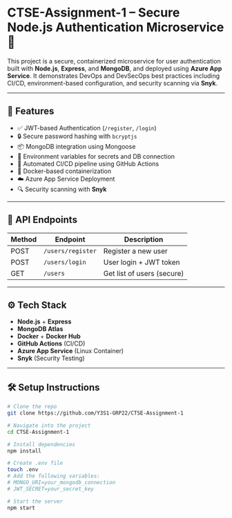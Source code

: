 # CTSE-Assignment-1 – Secure Node.js Authentication Microservice 🚀

This project is a secure, containerized microservice for user authentication built with **Node.js**, **Express**, and **MongoDB**, and deployed using **Azure App Service**. It demonstrates DevOps and DevSecOps best practices including CI/CD, environment-based configuration, and security scanning via **Snyk**.

---

## 🔧 Features

- ✅ JWT-based Authentication (`/register`, `/login`)
- 🔒 Secure password hashing with `bcryptjs`
- 📦 MongoDB integration using Mongoose
- 📁 Environment variables for secrets and DB connection
- 🔄 Automated CI/CD pipeline using GitHub Actions
- 🐳 Docker-based containerization
- ☁️ Azure App Service Deployment
- 🔍 Security scanning with **Snyk**

---
 
## 🧪 API Endpoints

| Method | Endpoint         | Description               |
|--------|------------------|---------------------------|
| POST   | `/users/register`| Register a new user       |
| POST   | `/users/login`   | User login + JWT token    |
| GET    | `/users`         | Get list of users (secure)|

---

## ⚙️ Tech Stack

- **Node.js** + **Express**
- **MongoDB Atlas**
- **Docker** + **Docker Hub**
- **GitHub Actions** (CI/CD)
- **Azure App Service** (Linux Container)
- **Snyk** (Security Testing)

---
   
## 🛠️ Setup Instructions

```bash
# Clone the repo
git clone https://github.com/Y3S1-GRP22/CTSE-Assignment-1

# Navigate into the project
cd CTSE-Assignment-1

# Install dependencies
npm install

# Create .env file
touch .env
# Add the following variables:
# MONGO_URI=your_mongodb_connection
# JWT_SECRET=your_secret_key

# Start the server
npm start
